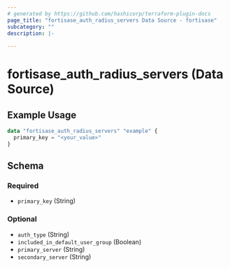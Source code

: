 ```yaml
---
# generated by https://github.com/hashicorp/terraform-plugin-docs
page_title: "fortisase_auth_radius_servers Data Source - fortisase"
subcategory: ""
description: |-
  
---
```


# fortisase_auth_radius_servers (Data Source)



## Example Usage

```terraform
data "fortisase_auth_radius_servers" "example" {
  primary_key = "<your_value>"
}
```

<!-- schema generated by tfplugindocs -->
## Schema

### Required

- `primary_key` (String)

### Optional

- `auth_type` (String)
- `included_in_default_user_group` (Boolean)
- `primary_server` (String)
- `secondary_server` (String)
